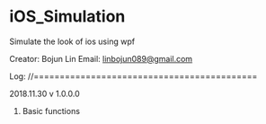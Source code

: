 # iOS_Simulation
Simulate the look of ios using wpf

Creator: Bojun Lin 
Email: linbojun089@gmail.com

Log:
//===========================================

2018.11.30
v 1.0.0.0
1. Basic functions
